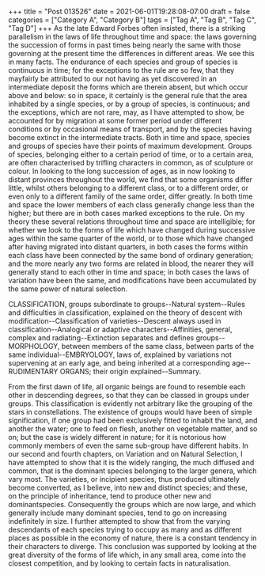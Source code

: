 +++
title = "Post 013526"
date = 2021-06-01T19:28:08-07:00
draft = false
categories = ["Category A", "Category B"]
tags = ["Tag A", "Tag B", "Tag C", "Tag D"]
+++
As the late Edward Forbes often insisted, there is a striking parallelism in the laws of life throughout time and space: the laws governing the succession of forms in past times being nearly the same with those governing at the present time the differences in different areas. We see this in many facts. The endurance of each species and group of species is continuous in time; for the exceptions to the rule are so few, that they mayfairly be attributed to our not having as yet discovered in an intermediate deposit the forms which are therein absent, but which occur above and below: so in space, it certainly is the general rule that the area inhabited by a single species, or by a group of species, is continuous; and the exceptions, which are not rare, may, as I have attempted to show, be accounted for by migration at some former period under different conditions or by occasional means of transport, and by the species having become extinct in the intermediate tracts. Both in time and space, species and groups of species have their points of maximum development. Groups of species, belonging either to a certain period of time, or to a certain area, are often characterised by trifling characters in common, as of sculpture or colour. In looking to the long succession of ages, as in now looking to distant provinces throughout the world, we find that some organisms differ little, whilst others belonging to a different class, or to a different order, or even only to a different family of the same order, differ greatly. In both time and space the lower members of each class generally change less than the higher; but there are in both cases marked exceptions to the rule. On my theory these several relations throughout time and space are intelligible; for whether we look to the forms of life which have changed during successive ages within the same quarter of the world, or to those which have changed after having migrated into distant quarters, in both cases the forms within each class have been connected by the same bond of ordinary generation; and the more nearly any two forms are related in blood, the nearer they will generally stand to each other in time and space; in both cases the laws of variation have been the same, and modifications have been accumulated by the same power of natural selection.

CLASSIFICATION, groups subordinate to groups--Natural system--Rules and difficulties in classification, explained on the theory of descent with modification--Classification of varieties--Descent always used in classification--Analogical or adaptive characters--Affinities, general, complex and radiating--Extinction separates and defines groups--MORPHOLOGY, between members of the same class, between parts of the same individual--EMBRYOLOGY, laws of, explained by variations not supervening at an early age, and being inherited at a corresponding age--RUDIMENTARY ORGANS; their origin explained--Summary.

From the first dawn of life, all organic beings are found to resemble each other in descending degrees, so that they can be classed in groups under groups. This classification is evidently not arbitrary like the grouping of the stars in constellations. The existence of groups would have been of simple signification, if one group had been exclusively fitted to inhabit the land, and another the water; one to feed on flesh, another on vegetable matter, and so on; but the case is widely different in nature; for it is notorious how commonly members of even the same sub-group have different habits. In our second and fourth chapters, on Variation and on Natural Selection, I have attempted to show that it is the widely ranging, the much diffused and common, that is the dominant species belonging to the larger genera, which vary most. The varieties, or incipient species, thus produced ultimately become converted, as I believe, into new and distinct species; and these, on the principle of inheritance, tend to produce other new and dominantspecies. Consequently the groups which are now large, and which generally include many dominant species, tend to go on increasing indefinitely in size. I further attempted to show that from the varying descendants of each species trying to occupy as many and as different places as possible in the economy of nature, there is a constant tendency in their characters to diverge. This conclusion was supported by looking at the great diversity of the forms of life which, in any small area, come into the closest competition, and by looking to certain facts in naturalisation.
